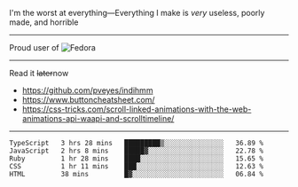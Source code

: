 I'm the worst at everything—Everything I make is *very* useless, poorly made, and horrible

___
Proud user of ![Fedora](https://img.shields.io/badge/-Fedora-blue?style=flat-square&logo=fedora)

___
Read it <s>later</s>now
- https://github.com/pveyes/indihmm
- https://www.buttoncheatsheet.com/
- https://css-tricks.com/scroll-linked-animations-with-the-web-animations-api-waapi-and-scrolltimeline/

___
<!--START_SECTION:waka-->
```text
TypeScript   3 hrs 28 mins   █████████▒░░░░░░░░░░░░░░░   36.89 % 
JavaScript   2 hrs 8 mins    █████▓░░░░░░░░░░░░░░░░░░░   22.78 % 
Ruby         1 hr 28 mins    ████░░░░░░░░░░░░░░░░░░░░░   15.65 % 
CSS          1 hr 11 mins    ███░░░░░░░░░░░░░░░░░░░░░░   12.63 % 
HTML         38 mins         █▓░░░░░░░░░░░░░░░░░░░░░░░   06.84 % 
```
<!--END_SECTION:waka-->
